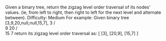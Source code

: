 Given a binary tree, return the zigzag level order traversal of its nodes' values. (ie, from left to right, then right to left for the next level and alternate between).
Difficulty: Medium
For example:
Given binary tree [3,9,20,null,null,15,7],
    3
   / \
  9  20
    /  \
   15   7
return its zigzag level order traversal as:
[
  [3],
  [20,9],
  [15,7]
]